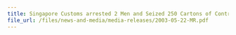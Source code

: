```yaml
---
title: Singapore Customs arrested 2 Men and Seized 250 Cartons of Contraband Cigarettes
file_url: /files/news-and-media/media-releases/2003-05-22-MR.pdf
---
```


